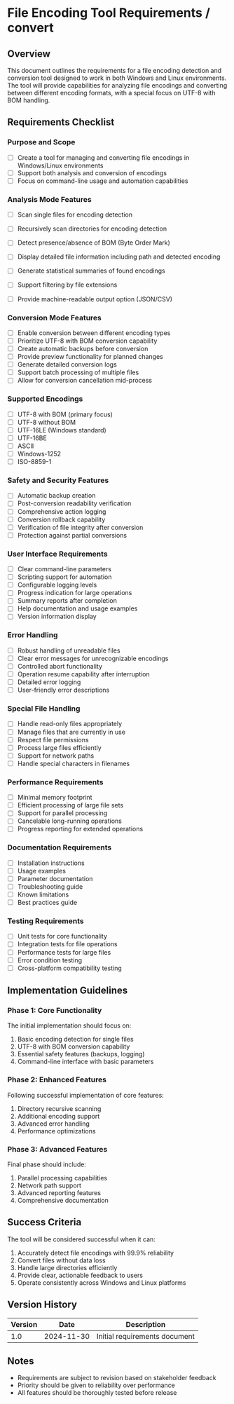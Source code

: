 # File Encoding Tool Requirements / convert

## Overview
This document outlines the requirements for a file encoding detection and conversion tool designed to work in both Windows and Linux environments. The tool will provide capabilities for analyzing file encodings and converting between different encoding formats, with a special focus on UTF-8 with BOM handling.

## Requirements Checklist

### Purpose and Scope
- [ ] Create a tool for managing and converting file encodings in Windows/Linux environments
- [ ] Support both analysis and conversion of encodings
- [ ] Focus on command-line usage and automation capabilities

### Analysis Mode Features
- [ ] Scan single files for encoding detection

- [ ] Recursively scan directories for encoding detection
- [ ] Detect presence/absence of BOM (Byte Order Mark)
- [ ] Display detailed file information including path and detected encoding
- [ ] Generate statistical summaries of found encodings
- [ ] Support filtering by file extensions
- [ ] Provide machine-readable output option (JSON/CSV)

### Conversion Mode Features
- [ ] Enable conversion between different encoding types
- [ ] Prioritize UTF-8 with BOM conversion capability
- [ ] Create automatic backups before conversion
- [ ] Provide preview functionality for planned changes
- [ ] Generate detailed conversion logs
- [ ] Support batch processing of multiple files
- [ ] Allow for conversion cancellation mid-process

### Supported Encodings
- [ ] UTF-8 with BOM (primary focus)
- [ ] UTF-8 without BOM
- [ ] UTF-16LE (Windows standard)
- [ ] UTF-16BE
- [ ] ASCII
- [ ] Windows-1252
- [ ] ISO-8859-1

### Safety and Security Features
- [ ] Automatic backup creation
- [ ] Post-conversion readability verification
- [ ] Comprehensive action logging
- [ ] Conversion rollback capability
- [ ] Verification of file integrity after conversion
- [ ] Protection against partial conversions

### User Interface Requirements
- [ ] Clear command-line parameters
- [ ] Scripting support for automation
- [ ] Configurable logging levels
- [ ] Progress indication for large operations
- [ ] Summary reports after completion
- [ ] Help documentation and usage examples
- [ ] Version information display

### Error Handling
- [ ] Robust handling of unreadable files
- [ ] Clear error messages for unrecognizable encodings
- [ ] Controlled abort functionality
- [ ] Operation resume capability after interruption
- [ ] Detailed error logging
- [ ] User-friendly error descriptions

### Special File Handling
- [ ] Handle read-only files appropriately
- [ ] Manage files that are currently in use
- [ ] Respect file permissions
- [ ] Process large files efficiently
- [ ] Support for network paths
- [ ] Handle special characters in filenames

### Performance Requirements
- [ ] Minimal memory footprint
- [ ] Efficient processing of large file sets
- [ ] Support for parallel processing
- [ ] Cancelable long-running operations
- [ ] Progress reporting for extended operations

### Documentation Requirements
- [ ] Installation instructions
- [ ] Usage examples
- [ ] Parameter documentation
- [ ] Troubleshooting guide
- [ ] Known limitations
- [ ] Best practices guide

### Testing Requirements
- [ ] Unit tests for core functionality
- [ ] Integration tests for file operations
- [ ] Performance tests for large files
- [ ] Error condition testing
- [ ] Cross-platform compatibility testing

## Implementation Guidelines

### Phase 1: Core Functionality
The initial implementation should focus on:
1. Basic encoding detection for single files
2. UTF-8 with BOM conversion capability
3. Essential safety features (backups, logging)
4. Command-line interface with basic parameters

### Phase 2: Enhanced Features
Following successful implementation of core features:
1. Directory recursive scanning
2. Additional encoding support
3. Advanced error handling
4. Performance optimizations

### Phase 3: Advanced Features
Final phase should include:
1. Parallel processing capabilities
2. Network path support
3. Advanced reporting features
4. Comprehensive documentation

## Success Criteria
The tool will be considered successful when it can:
1. Accurately detect file encodings with 99.9% reliability
2. Convert files without data loss
3. Handle large directories efficiently
4. Provide clear, actionable feedback to users
5. Operate consistently across Windows and Linux platforms

## Version History

| Version | Date | Description |
|---------|------|-------------|
| 1.0 | 2024-11-30 | Initial requirements document |

## Notes
- Requirements are subject to revision based on stakeholder feedback
- Priority should be given to reliability over performance
- All features should be thoroughly tested before release
